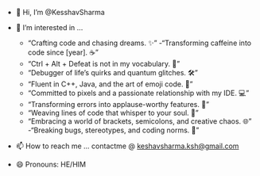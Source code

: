 - 👋 Hi, I’m @KesshavSharma
- 👀 I’m interested in ...

   - “Crafting code and chasing dreams. ✨”
   -“Transforming caffeine into code since [year]. ☕”
   - “Ctrl + Alt + Defeat is not in my vocabulary. 💪”
   - “Debugger of life’s quirks and quantum glitches. 🛠️”
   - “Fluent in C++, Java, and the art of emoji code. 🚀”
   - “Committed to pixels and a passionate relationship with my IDE. 💻”
   - “Transforming errors into applause-worthy features. 🎉”
   - “Weaving lines of code that whisper to your soul. 🌟”
   - “Embracing a world of brackets, semicolons, and creative chaos. 🌐”
   -“Breaking bugs, stereotypes, and coding norms. 🐞”

- 📫 How to reach me ... contactme @ keshavsharma.ksh@gmail.com
- 😄 Pronouns: HE/HIM


<!---
KesshavSharma/KesshavSharma is a ✨ special ✨ repository because its `README.md` (this file) appears on your GitHub profile.
You can click the Preview link to take a look at your changes.
--->

